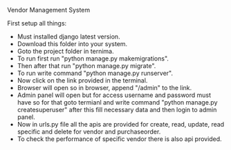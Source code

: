 Vendor Management System

First setup all things:
 - Must installed django latest version.
 - Download this folder into your system.
 - Goto the project folder in ternima.
 - To run first run "python manage.py makemigrations".
 - Then after that run "python manage.py migrate".
 - To run write command "python manage.py runserver".
 - Now click on the link provided in the terminal.
 - Browser will open so in browser, append "/admin" to the link.
 - Admin panel will open but for access username and password must have so for that goto termianl and write command "python manage.py createsuperuser" after this fill necessary data and then login to admin panel.
 - Now in urls.py file all the apis are provided for create, read, update, read specific and delete for vendor and purchaseorder.
 - To check the performance of specific vendor there is also api provided.
